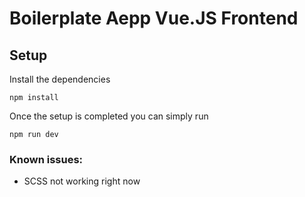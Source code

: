# Boilerplate Aepp Vue.JS Frontend

## Setup


Install the dependencies
```
npm install
```

Once the setup is completed you can simply run
```
npm run dev
```

### Known issues:
- SCSS not working right now 
